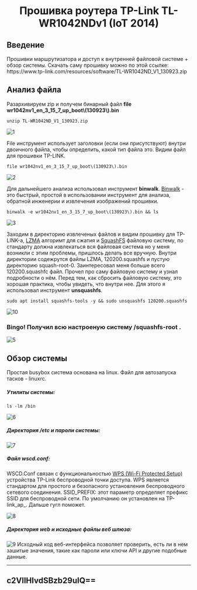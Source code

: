 
<h1 align="center">Прошивка роутера TP-Link TL-WR1042NDv1 (IoT 2014)</h1>

<h2>Введение</h2>

<p>Прошивки маршрутизатора и доступ к внутренней файловой системе + обзор системы. Скачать саму прошивку можно по этой ссылке: https://www.tp-link.com/resources/software/TL-WR1042ND_V1_130923.zip</p>

<h2>Анализ файла</h2>

<p>Разархивируем zip и получем бинарный файл <b>file wr1042nv1_en_3_15_7_up_boot\(130923\).bin </b></p>

```
unzip TL-WR1042ND_V1_130923.zip
```
![1](https://github.com/anonimidin/reverse-firmware/assets/109206637/9477d457-1e10-42db-841f-f8c7f620a1b4)

<p>File инструмент использует заголовки (если они присутствуют) внутри двоичного файла, чтобы определить, какой тип файла это. Видим файл для прошивки TP-LINK.</p>

```
file wr1042nv1_en_3_15_7_up_boot\(130923\).bin
```
![2](https://github.com/anonimidin/reverse-firmware/assets/109206637/92b6c632-123a-4cb0-a8ab-f5eb973f3ba4)

<p>Для дальнейшего анализа использовал инструмент <b>binwalk</b>. <a href="https://github.com/ReFirmLabs/binwalk">Binwalk</a> - это быстрый, простой в использовании инструмент для анализа, обратной инженерии и извлечения изображений прошивки.</p>

```
binwalk -e wr1042nv1_en_3_15_7_up_boot\(130923\).bin && ls
```
![3](https://github.com/anonimidin/reverse-firmware/assets/109206637/b6c6e46a-2962-47fa-a7ed-6a92db00e701)

<p>Заходим в директорию извлеченых файлов и видим прошивку для TP-LINK-а, <a href="https://en.wikipedia.org/wiki/Lempel%E2%80%93Ziv%E2%80%93Markov_chain_algorithm">LZMA</a> алгоримт для сжатия и <a href="https://ru.wikipedia.org/wiki/Squashfs">SquashFS</a> файловую систему, по стандарту должна извлекаться вся файловая система но у меня возникли с этим проблемы, пришлось делать все вручную. Внутри директории содежрутся файлы LZMA, 120200.squashfs и пустую директорию squash-root-0. Заинтересовал меня больше всего 120200.squashfc файл. Прочел про саму файловую систему и узнал подробности о нём. Перед тем, как сбросить файловую систему, это хорошая практика, чтобы увидеть, что внутри нее. Для этого я использовал инструмент <b>unsquashfs</b>.</p>

```
sudo apt install squashfs-tools -y && sudo unsquashfs 120200.squashfs
```
![10](https://github.com/anonimidin/reverse-firmware/assets/109206637/84027d21-391a-45f3-b2d1-878973e3391d)

<h3>Bingo! Получил всю настроеную систему /squashfs-root .</h3>

![5](https://github.com/anonimidin/reverse-firmware/assets/109206637/5c4a017d-4eda-44b4-a923-fe497fd8b662)

<h2>Обзор системы</h2>

<p>Простая busybox система основана на linux. Файл для автозапуска тасков - linuxrc.
<h5>Утилиты системы:</h5>

```
ls -lm /bin
```

![6](https://github.com/anonimidin/reverse-firmware/assets/109206637/6b9eccb9-61fa-4cdb-ba18-52aea283f620)

<h5>Директория /etc и пароли системы:</h5>

![7](https://github.com/anonimidin/reverse-firmware/assets/109206637/e9f2b3cc-fd19-4927-857a-ad23bf5dd205)

<h5>Файл wscd.conf:</h5> 
WSCD.Conf связан с функциональностью <a href="https://en.wikipedia.org/wiki/Wi-Fi_Protected_Setup">WPS (Wi-Fi Protected Setup)</a> устройства TP-Link беспроводной точки доступа. WPS является стандартом для простого и безопасного установления беспроводного сетевого соединения. SSID_PREFIX: этот параметр определяет префикс SSID для беспроводной сети. По умолчанию он установлен на TP-link_ap_. Дальше гугл поможет.

![8](https://github.com/anonimidin/reverse-firmware/assets/109206637/c2c1e73b-9a12-45d5-9d53-66ed1a5cceca)

<h5>Директория web и исходные файлы веб шлюза:</h5>

![9](https://github.com/anonimidin/reverse-firmware/assets/109206637/cefcbab7-c1f0-4ba4-922b-d91ac75c8f19)
Исходный код веб-интерфейса позволяет проверить, есть ли в нем зашитые значения, такие как пароли или ключи API и другие подобные данные.
</p>
<hr>
<h2>c2VlIHlvdSBzb29uIQ==</h2>
